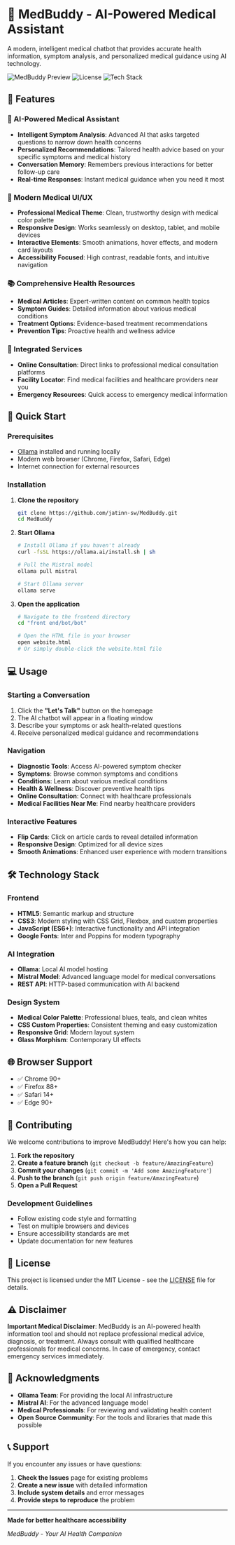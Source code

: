 # 🏥 MedBuddy - AI-Powered Medical Assistant

A modern, intelligent medical chatbot that provides accurate health information, symptom analysis, and personalized medical guidance using AI technology.

![MedBuddy Preview](https://img.shields.io/badge/Status-Active-brightgreen)
![License](https://img.shields.io/badge/License-MIT-blue)
![Tech Stack](https://img.shields.io/badge/Tech-HTML%20%7C%20CSS%20%7C%20JavaScript%20%7C%20Ollama-orange)

## 🌟 Features

### 🤖 AI-Powered Medical Assistant
- **Intelligent Symptom Analysis**: Advanced AI that asks targeted questions to narrow down health concerns
- **Personalized Recommendations**: Tailored health advice based on your specific symptoms and medical history
- **Conversation Memory**: Remembers previous interactions for better follow-up care
- **Real-time Responses**: Instant medical guidance when you need it most

### 🎨 Modern Medical UI/UX
- **Professional Medical Theme**: Clean, trustworthy design with medical color palette
- **Responsive Design**: Works seamlessly on desktop, tablet, and mobile devices
- **Interactive Elements**: Smooth animations, hover effects, and modern card layouts
- **Accessibility Focused**: High contrast, readable fonts, and intuitive navigation

### 📚 Comprehensive Health Resources
- **Medical Articles**: Expert-written content on common health topics
- **Symptom Guides**: Detailed information about various medical conditions
- **Treatment Options**: Evidence-based treatment recommendations
- **Prevention Tips**: Proactive health and wellness advice

### 🔗 Integrated Services
- **Online Consultation**: Direct links to professional medical consultation platforms
- **Facility Locator**: Find medical facilities and healthcare providers near you
- **Emergency Resources**: Quick access to emergency medical information

## 🚀 Quick Start

### Prerequisites
- [Ollama](https://ollama.ai/) installed and running locally
- Modern web browser (Chrome, Firefox, Safari, Edge)
- Internet connection for external resources

### Installation

1. **Clone the repository**
   ```bash
   git clone https://github.com/jatinn-sw/MedBuddy.git
   cd MedBuddy
   ```

2. **Start Ollama**
   ```bash
   # Install Ollama if you haven't already
   curl -fsSL https://ollama.ai/install.sh | sh
   
   # Pull the Mistral model
   ollama pull mistral
   
   # Start Ollama server
   ollama serve
   ```

3. **Open the application**
   ```bash
   # Navigate to the frontend directory
   cd "front end/bot/bot"
   
   # Open the HTML file in your browser
   open website.html
   # Or simply double-click the website.html file
   ```

## 💻 Usage

### Starting a Conversation
1. Click the **"Let's Talk"** button on the homepage
2. The AI chatbot will appear in a floating window
3. Describe your symptoms or ask health-related questions
4. Receive personalized medical guidance and recommendations

### Navigation
- **Diagnostic Tools**: Access AI-powered symptom checker
- **Symptoms**: Browse common symptoms and conditions
- **Conditions**: Learn about various medical conditions
- **Health & Wellness**: Discover preventive health tips
- **Online Consultation**: Connect with healthcare professionals
- **Medical Facilities Near Me**: Find nearby healthcare providers

### Interactive Features
- **Flip Cards**: Click on article cards to reveal detailed information
- **Responsive Design**: Optimized for all device sizes
- **Smooth Animations**: Enhanced user experience with modern transitions

## 🛠️ Technology Stack

### Frontend
- **HTML5**: Semantic markup and structure
- **CSS3**: Modern styling with CSS Grid, Flexbox, and custom properties
- **JavaScript (ES6+)**: Interactive functionality and API integration
- **Google Fonts**: Inter and Poppins for modern typography

### AI Integration
- **Ollama**: Local AI model hosting
- **Mistral Model**: Advanced language model for medical conversations
- **REST API**: HTTP-based communication with AI backend

### Design System
- **Medical Color Palette**: Professional blues, teals, and clean whites
- **CSS Custom Properties**: Consistent theming and easy customization
- **Responsive Grid**: Modern layout system
- **Glass Morphism**: Contemporary UI effects

## 🌐 Browser Support

- ✅ Chrome 90+
- ✅ Firefox 88+
- ✅ Safari 14+
- ✅ Edge 90+

## 🤝 Contributing

We welcome contributions to improve MedBuddy! Here's how you can help:

1. **Fork the repository**
2. **Create a feature branch** (`git checkout -b feature/AmazingFeature`)
3. **Commit your changes** (`git commit -m 'Add some AmazingFeature'`)
4. **Push to the branch** (`git push origin feature/AmazingFeature`)
5. **Open a Pull Request**

### Development Guidelines
- Follow existing code style and formatting
- Test on multiple browsers and devices
- Ensure accessibility standards are met
- Update documentation for new features

## 📝 License

This project is licensed under the MIT License - see the [LICENSE](LICENSE) file for details.

## ⚠️ Disclaimer

**Important Medical Disclaimer**: MedBuddy is an AI-powered health information tool and should not replace professional medical advice, diagnosis, or treatment. Always consult with qualified healthcare professionals for medical concerns. In case of emergency, contact emergency services immediately.

## 🙏 Acknowledgments

- **Ollama Team**: For providing the local AI infrastructure
- **Mistral AI**: For the advanced language model
- **Medical Professionals**: For reviewing and validating health content
- **Open Source Community**: For the tools and libraries that made this possible

## 📞 Support

If you encounter any issues or have questions:

1. **Check the Issues** page for existing problems
2. **Create a new issue** with detailed information
3. **Include system details** and error messages
4. **Provide steps to reproduce** the problem

---

**Made for better healthcare accessibility**

*MedBuddy - Your AI Health Companion*
